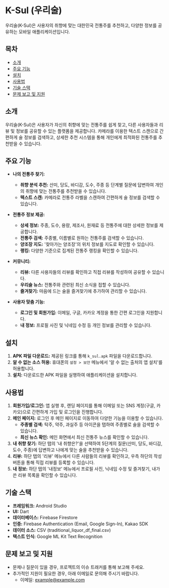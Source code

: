 # K-Sul (우리술)

우리술(K-Sul)은 사용자의 취향에 맞는 대한민국 전통주를 추천하고, 다양한 정보를 공유하는 모바일 애플리케이션입니다.

## 목차

* [소개](#소개)
* [주요 기능](#주요-기능)
* [설치](#설치)
* [사용법](#사용법)
* [기술 스택](#기술-스택)
* [문제 보고 및 지원](#문제-보고-및-지원)

## 소개

우리술(K-Sul)은 사용자가 자신의 취향에 맞는 전통주를 쉽게 찾고, 다른 사용자들과 리뷰 및 정보를 공유할 수 있는 플랫폼을 제공합니다. 카메라를 이용한 텍스트 스캔으로 간편하게 술 정보를 검색하고, 상세한 추천 시스템을 통해 개인에게 최적화된 전통주를 추천받을 수 있습니다.

## 주요 기능

* **나의 전통주 찾기:**
    * **취향 분석 추천:** 산미, 당도, 바디감, 도수, 주종 등 단계별 질문에 답변하여 개인의 취향에 맞는 전통주를 추천받을 수 있습니다.
    * **텍스트 스캔:** 카메라로 전통주 라벨을 스캔하여 간편하게 술 정보를 검색할 수 있습니다.

* **전통주 정보 제공:**
    * **상세 정보:** 주종, 도수, 용량, 제조사, 원재료 등 전통주에 대한 상세한 정보를 제공합니다.
    * **전통주 검색:** 주종별, 이름별로 원하는 전통주를 검색할 수 있습니다.
    * **양조장 지도:** '찾아가는 양조장'의 위치 정보를 지도로 확인할 수 있습니다.
    * **랭킹:** 다양한 기준으로 집계된 전통주 랭킹을 확인할 수 있습니다.

* **커뮤니티:**
    * **리뷰:** 다른 사용자들의 리뷰를 확인하고 직접 리뷰를 작성하여 공유할 수 있습니다.
    * **우리술 뉴스:** 전통주와 관련된 최신 소식을 접할 수 있습니다.
    * **즐겨찾기:** 마음에 드는 술을 즐겨찾기에 추가하여 관리할 수 있습니다.

* **사용자 맞춤 기능:**
    * **로그인 및 회원가입:** 이메일, 구글, 카카오 계정을 통한 간편 로그인을 지원합니다.
    * **내 정보:** 프로필 사진 및 닉네임 수정 등 개인 정보를 관리할 수 있습니다.

## 설치

1.  **APK 파일 다운로드:** 제공된 링크를 통해 `k_sul.apk` 파일을 다운로드합니다.
2.  **알 수 없는 소스 허용:** 휴대폰의 `설정 > 보안` 메뉴에서 '알 수 없는 출처의 앱 설치'를 허용합니다.
3.  **설치:** 다운로드한 APK 파일을 실행하여 애플리케이션을 설치합니다.

## 사용법

1.  **회원가입/로그인:** 앱 실행 후, 랜딩 페이지를 통해 이메일 또는 SNS 계정(구글, 카카오)으로 간편하게 가입 및 로그인을 진행합니다.
2.  **메인 페이지:** 로그인 후 메인 페이지로 이동하여 다양한 기능을 이용할 수 있습니다.
    * **주종별 검색:** 탁주, 약주, 과실주 등 아이콘을 탭하여 주종별로 술을 검색할 수 있습니다.
    * **최신 뉴스 확인:** 메인 화면에서 최신 전통주 뉴스를 확인할 수 있습니다.
3.  **내 취향 찾기:** 하단 탭의 '내 취향은?'을 선택하여 5단계의 질문(산미, 당도, 바디감, 도수, 주종)에 답변하고 나에게 맞는 술을 추천받을 수 있습니다.
4.  **리뷰:** 하단 탭의 '리뷰' 메뉴에서 다른 사람들의 리뷰를 확인하고, 우측 하단의 작성 버튼을 통해 직접 리뷰를 등록할 수 있습니다.
5.  **내 정보:** 하단 탭의 '내정보' 메뉴에서 프로필 사진, 닉네임 수정 및 즐겨찾기, 내가 쓴 리뷰 목록을 확인할 수 있습니다.

## 기술 스택

* **프레임워크:** Android Studio
* **UI:** Dart
* **데이터베이스:** Firebase Firestore
* **인증:** Firebase Authentication (Email, Google Sign-In), Kakao SDK
* **데이터 소스:** CSV (traditional\_liquor\_df\_final.csv)
* **텍스트 인식:** Google ML Kit Text Recognition

## 문제 보고 및 지원

* 문제나 질문이 있을 경우, 프로젝트의 이슈 트래커를 통해 보고해 주세요.
* 추가적인 지원이 필요한 경우, 아래 이메일로 문의해 주시기 바랍니다.
    * 이메일: example@example.com

